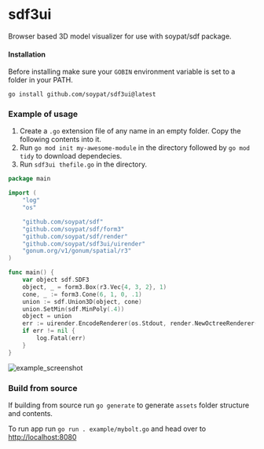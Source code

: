 # sdf3ui
Browser based 3D model visualizer for use with soypat/sdf package.

#### Installation
Before installing make sure your `GOBIN` environment variable is set to a folder in your PATH.
```shell
go install github.com/soypat/sdf3ui@latest
```

### Example of usage
1. Create a `.go` extension file of any name in an empty folder. Copy the following contents into it. 
2. Run `go mod init my-awesome-module` in the directory followed by `go mod tidy` to download dependecies.
3. Run `sdf3ui thefile.go` in the directory.

```go
package main

import (
	"log"
	"os"

	"github.com/soypat/sdf"
	"github.com/soypat/sdf/form3"
	"github.com/soypat/sdf/render"
	"github.com/soypat/sdf3ui/uirender"
	"gonum.org/v1/gonum/spatial/r3"
)

func main() {
	var object sdf.SDF3
	object, _ = form3.Box(r3.Vec{4, 3, 2}, 1)
	cone, _ := form3.Cone(6, 1, 0, .1)
	union := sdf.Union3D(object, cone)
	union.SetMin(sdf.MinPoly(.4))
	object = union
	err := uirender.EncodeRenderer(os.Stdout, render.NewOctreeRenderer(object, 200))
	if err != nil {
		log.Fatal(err)
	}
}
```

![example_screenshot](https://user-images.githubusercontent.com/26156425/167276444-7898f12f-ff25-403a-a0fd-af5e48b2ad21.png)


### Build from source
If building from source run `go generate` to generate `assets` folder structure and contents.

To run app run `go run . example/mybolt.go` and head over to [http://localhost:8080](http://localhost:8080)

